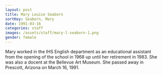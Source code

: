 ```yaml
---
layout: post
title: Mary Louise Seaborn
sortKey: Seaborn, Mary
date: 1991-03-16
categories: staff
images: /assets/staff/mary-l-seaborn-1.png
gender: female
---
```

Mary worked in the IHS English department as an educational assistant from the opening of the school in 1968 up until her retirement in 1983. She was also a docent at the Bellevue Art Museum. She passed away in Prescott, Arizona on March 16, 1991.
